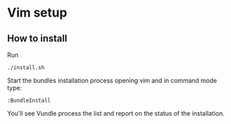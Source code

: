 Vim setup
====================

How to install
--------------

Run

`./install.sh`

Start the bundles installation process opening vim and in command mode type:

`:BundleInstall`

You'll see Vundle process the list and report on the status of the installation.
